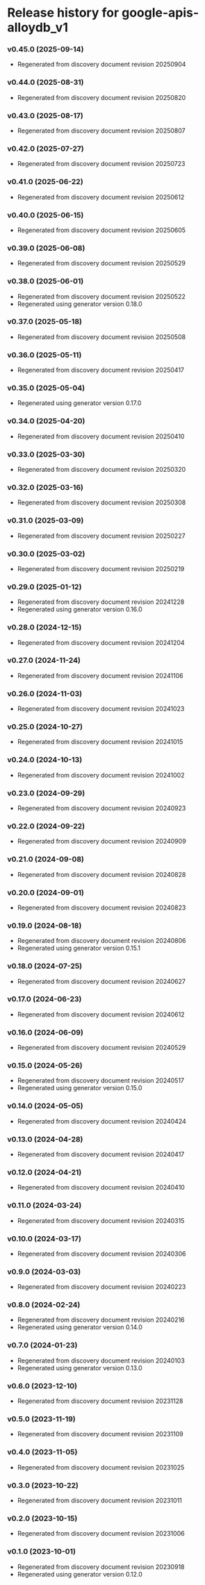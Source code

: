 # Release history for google-apis-alloydb_v1

### v0.45.0 (2025-09-14)

* Regenerated from discovery document revision 20250904

### v0.44.0 (2025-08-31)

* Regenerated from discovery document revision 20250820

### v0.43.0 (2025-08-17)

* Regenerated from discovery document revision 20250807

### v0.42.0 (2025-07-27)

* Regenerated from discovery document revision 20250723

### v0.41.0 (2025-06-22)

* Regenerated from discovery document revision 20250612

### v0.40.0 (2025-06-15)

* Regenerated from discovery document revision 20250605

### v0.39.0 (2025-06-08)

* Regenerated from discovery document revision 20250529

### v0.38.0 (2025-06-01)

* Regenerated from discovery document revision 20250522
* Regenerated using generator version 0.18.0

### v0.37.0 (2025-05-18)

* Regenerated from discovery document revision 20250508

### v0.36.0 (2025-05-11)

* Regenerated from discovery document revision 20250417

### v0.35.0 (2025-05-04)

* Regenerated using generator version 0.17.0

### v0.34.0 (2025-04-20)

* Regenerated from discovery document revision 20250410

### v0.33.0 (2025-03-30)

* Regenerated from discovery document revision 20250320

### v0.32.0 (2025-03-16)

* Regenerated from discovery document revision 20250308

### v0.31.0 (2025-03-09)

* Regenerated from discovery document revision 20250227

### v0.30.0 (2025-03-02)

* Regenerated from discovery document revision 20250219

### v0.29.0 (2025-01-12)

* Regenerated from discovery document revision 20241228
* Regenerated using generator version 0.16.0

### v0.28.0 (2024-12-15)

* Regenerated from discovery document revision 20241204

### v0.27.0 (2024-11-24)

* Regenerated from discovery document revision 20241106

### v0.26.0 (2024-11-03)

* Regenerated from discovery document revision 20241023

### v0.25.0 (2024-10-27)

* Regenerated from discovery document revision 20241015

### v0.24.0 (2024-10-13)

* Regenerated from discovery document revision 20241002

### v0.23.0 (2024-09-29)

* Regenerated from discovery document revision 20240923

### v0.22.0 (2024-09-22)

* Regenerated from discovery document revision 20240909

### v0.21.0 (2024-09-08)

* Regenerated from discovery document revision 20240828

### v0.20.0 (2024-09-01)

* Regenerated from discovery document revision 20240823

### v0.19.0 (2024-08-18)

* Regenerated from discovery document revision 20240806
* Regenerated using generator version 0.15.1

### v0.18.0 (2024-07-25)

* Regenerated from discovery document revision 20240627

### v0.17.0 (2024-06-23)

* Regenerated from discovery document revision 20240612

### v0.16.0 (2024-06-09)

* Regenerated from discovery document revision 20240529

### v0.15.0 (2024-05-26)

* Regenerated from discovery document revision 20240517
* Regenerated using generator version 0.15.0

### v0.14.0 (2024-05-05)

* Regenerated from discovery document revision 20240424

### v0.13.0 (2024-04-28)

* Regenerated from discovery document revision 20240417

### v0.12.0 (2024-04-21)

* Regenerated from discovery document revision 20240410

### v0.11.0 (2024-03-24)

* Regenerated from discovery document revision 20240315

### v0.10.0 (2024-03-17)

* Regenerated from discovery document revision 20240306

### v0.9.0 (2024-03-03)

* Regenerated from discovery document revision 20240223

### v0.8.0 (2024-02-24)

* Regenerated from discovery document revision 20240216
* Regenerated using generator version 0.14.0

### v0.7.0 (2024-01-23)

* Regenerated from discovery document revision 20240103
* Regenerated using generator version 0.13.0

### v0.6.0 (2023-12-10)

* Regenerated from discovery document revision 20231128

### v0.5.0 (2023-11-19)

* Regenerated from discovery document revision 20231109

### v0.4.0 (2023-11-05)

* Regenerated from discovery document revision 20231025

### v0.3.0 (2023-10-22)

* Regenerated from discovery document revision 20231011

### v0.2.0 (2023-10-15)

* Regenerated from discovery document revision 20231006

### v0.1.0 (2023-10-01)

* Regenerated from discovery document revision 20230918
* Regenerated using generator version 0.12.0

